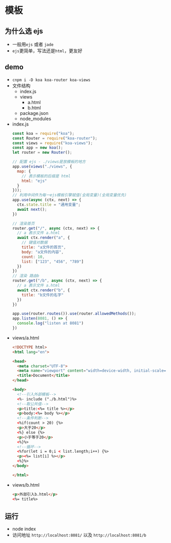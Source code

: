 # 模板

## 为什么选 ejs 
- 一般用`ejs` 或者 `jade`
- `ejs`更简单，写法还是`html`，更友好

## demo
- `cnpm i -D koa koa-router koa-views`
- 文件结构
  * index.js
  * views
    - a.html
    - b.html
  * package.json
  * node_modules
- index.js
  ```js
  const koa = require("koa");
  const Router = require("koa-router");
  const views = require("koa-views");
  const app = new koa();
  let router = new Router();

  // 配置 ejs - ./views是放模板的地方
  app.use(views("./views", {
    map: {
      // 表示模板的后缀是 html
      html: "ejs"
    }
  }));
  // 利用中间件为每一ejs模板引擎赋值(全局变量)(全局变量优先)
  app.use(async (ctx, next) => {
    ctx.state.title = "通用变量";
    await next();
  })

  // 渲染首页
  router.get("/", async (ctx, next) => {
    // a 表示文件 a.html
    await ctx.render("a", {
      // 键值对数据
      title: "a文件的首页",
      body: "a文件的内容",
      count: 10,
      list: ["123", "456", "789"]
    })
  })
  // 渲染 路由b
  router.get("/b", async (ctx, next) => {
    // a 表示文件 a.html
    await ctx.render("b", {
      title: "b文件的名字"
    })
  })

  app.use(router.routes()).use(router.allowedMethods());
  app.listen(8081, () => {
    console.log("listen at 8081")
  })
  ```
- views/a.html
  ```html
  <!DOCTYPE html>
  <html lang="en">

  <head>
    <meta charset="UTF-8">
    <meta name="viewport" content="width=device-width, initial-scale=1.0">
    <title>Document</title>
  </head>

  <body>
    <!--引入外部模板-->
    <%- include ("./b.html")%>
    <!--取公共值-->
    <p>title:<%= title %></p>
    <p>body:<%= body %></p>
    <!--条件判断-->
    <%if(count > 20) {%>
    <p>大于20</p>
    <%} else {%>
    <p>小于等于20</p>
    <%}%>
    <!--循环-->
    <%for(let i = 0;i < list.length;i++) {%>
    <p><%= list[i] %></p>
    <%}%>
  </body>

  </html>
  ```
- views/b.html
  ```html
  <p>外部引入b.html</p>
  <%= title%>
  ```

## 运行
- node index
- 访问地址 `http://localhost:8081/` 以及 `http://localhost:8081/b`